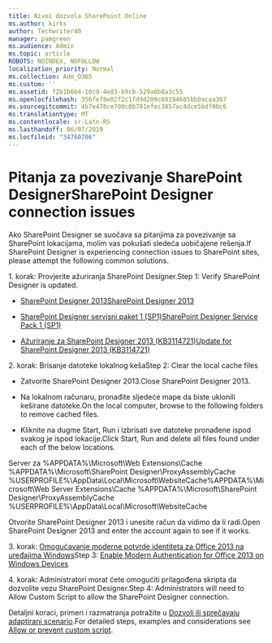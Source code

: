 ```yaml
---
title: Nivoi dozvola SharePoint Online
ms.author: kirks
author: Techwriter40
manager: pamgreen
ms.audience: Admin
ms.topic: article
ROBOTS: NOINDEX, NOFOLLOW
localization_priority: Normal
ms.collection: Adm_O365
ms.custom: ''
ms.assetid: f2b1b6b4-10c9-4e83-b9cb-529a0b8a3c55
ms.openlocfilehash: 356fef8e02f2c1fd9d209c68194685bb0acaa367
ms.sourcegitcommit: 4b7e478ce700c0b781efec3857ac4dce5bdf00c6
ms.translationtype: MT
ms.contentlocale: sr-Latn-RS
ms.lasthandoff: 06/07/2019
ms.locfileid: "34760706"
---
```

# <a name="sharepoint-designer-connection-issues"></a><span data-ttu-id="41047-102">Pitanja za povezivanje SharePoint Designer</span><span class="sxs-lookup"><span data-stu-id="41047-102">SharePoint Designer connection issues</span></span> 

<span data-ttu-id="41047-103">Ako SharePoint Designer se suočava sa pitanjima za povezivanje sa SharePoint lokacijama, molim vas pokušati sledeća uobičajene rešenja.</span><span class="sxs-lookup"><span data-stu-id="41047-103">If SharePoint Designer is experiencing connection issues to SharePoint sites, please attempt the following common solutions.</span></span>

<span data-ttu-id="41047-104">1. korak: Provjerite ažuriranja SharePoint Designer.</span><span class="sxs-lookup"><span data-stu-id="41047-104">Step 1: Verify SharePoint Designer is updated.</span></span>

- [<span data-ttu-id="41047-105">SharePoint Designer 2013</span><span class="sxs-lookup"><span data-stu-id="41047-105">SharePoint Designer 2013</span></span>](https://www.microsoft.com/download/details.aspx?id=35491)

- [<span data-ttu-id="41047-106">SharePoint Designer servisni paket 1 (SP1)</span><span class="sxs-lookup"><span data-stu-id="41047-106">SharePoint Designer Service Pack 1 (SP1)</span></span>](https://support.microsoft.com/help/2817441/description-of-microsoft-sharepoint-designer-2013-service-pack-1-sp1)

- [<span data-ttu-id="41047-107">Ažuriranje za SharePoint Designer 2013 (KB3114721)</span><span class="sxs-lookup"><span data-stu-id="41047-107">Update for SharePoint Designer 2013 (KB3114721)</span></span>](https://support.microsoft.com/help/3114721/august-2-2016-update-for-sharepoint-designer-2013-kb3114721)

<span data-ttu-id="41047-108">2. korak: Brisanje datoteke lokalnog keša</span><span class="sxs-lookup"><span data-stu-id="41047-108">Step 2: Clear the local cache files</span></span>

- <span data-ttu-id="41047-109">Zatvorite SharePoint Designer 2013.</span><span class="sxs-lookup"><span data-stu-id="41047-109">Close SharePoint Designer 2013.</span></span>

- <span data-ttu-id="41047-110">Na lokalnom računaru, pronađite sljedeće mape da biste uklonili keširane datoteke.</span><span class="sxs-lookup"><span data-stu-id="41047-110">On the local computer, browse to the following folders to remove cached files.</span></span>

- <span data-ttu-id="41047-111">Kliknite na dugme Start, Run i izbrisati sve datoteke pronađene ispod svakog je ispod lokacije.</span><span class="sxs-lookup"><span data-stu-id="41047-111">Click Start, Run and delete all files found under each of the below locations.</span></span>

<span data-ttu-id="41047-112">Server za %APPDATA%\Microsoft\Web Extensions\Cache %APPDATA%\Microsoft\SharePoint Designer\ProxyAssemblyCache %USERPROFILE%\AppData\Local\Microsoft\WebsiteCache</span><span class="sxs-lookup"><span data-stu-id="41047-112">%APPDATA%\Microsoft\Web Server Extensions\Cache %APPDATA%\Microsoft\SharePoint Designer\ProxyAssemblyCache %USERPROFILE%\AppData\Local\Microsoft\WebsiteCache</span></span>

<span data-ttu-id="41047-113">Otvorite SharePoint Designer 2013 i unesite račun da vidimo da li radi.</span><span class="sxs-lookup"><span data-stu-id="41047-113">Open SharePoint Designer 2013 and enter the account again to see if it works.</span></span>

<span data-ttu-id="41047-114">3. korak: [Omogućavanje moderne potvrde identiteta za Office 2013 na uređajima Windows](https://docs.microsoft.com/office365/admin/security-and-compliance/enable-modern-authentication?redirectSourcePath=/article/Enable-Modern-Authentication-for-Office-2013-on-Windows-devices-7dc1c01a-090f-4971-9677-f1b192d6c910&view=o365-worldwide)</span><span class="sxs-lookup"><span data-stu-id="41047-114">Step 3: [Enable Modern Authentication for Office 2013 on Windows Devices](https://docs.microsoft.com/office365/admin/security-and-compliance/enable-modern-authentication?redirectSourcePath=/article/Enable-Modern-Authentication-for-Office-2013-on-Windows-devices-7dc1c01a-090f-4971-9677-f1b192d6c910&view=o365-worldwide)</span></span>

<span data-ttu-id="41047-115">4. korak: Administratori morat ćete omogućiti prilagođena skripta da dozvolite vezu SharePoint Designer.</span><span class="sxs-lookup"><span data-stu-id="41047-115">Step 4: Administrators will need to Allow Custom Script to allow the SharePoint Designer connection.</span></span>

<span data-ttu-id="41047-116">Detaljni koraci, primeri i razmatranja potražite u [Dozvoli ili sprečavaju adaptirani scenario](https://docs.microsoft.com/sharepoint/allow-or-prevent-custom-script).</span><span class="sxs-lookup"><span data-stu-id="41047-116">For detailed steps, examples and considerations see [Allow or prevent custom script](https://docs.microsoft.com/sharepoint/allow-or-prevent-custom-script).</span></span>


